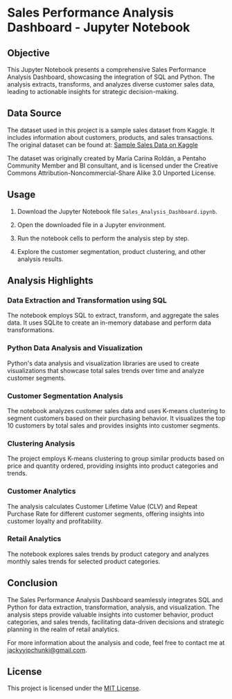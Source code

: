 # Sales Performance Analysis Dashboard - Jupyter Notebook

## Objective

This Jupyter Notebook presents a comprehensive Sales Performance Analysis Dashboard, showcasing the integration of SQL and Python. The analysis extracts, transforms, and analyzes diverse customer sales data, leading to actionable insights for strategic decision-making.

## Data Source

The dataset used in this project is a sample sales dataset from Kaggle. It includes information about customers, products, and sales transactions. The original dataset can be found at: [Sample Sales Data on Kaggle](https://www.kaggle.com/datasets/kyanyoga/sample-sales-data)

The dataset was originally created by María Carina Roldán, a Pentaho Community Member and BI consultant, and is licensed under the Creative Commons Attribution-Noncommercial-Share Alike 3.0 Unported License.

## Usage

1. Download the Jupyter Notebook file `Sales_Analysis_Dashboard.ipynb`.

2. Open the downloaded file in a Jupyter environment.

3. Run the notebook cells to perform the analysis step by step.

4. Explore the customer segmentation, product clustering, and other analysis results.

## Analysis Highlights

### Data Extraction and Transformation using SQL

The notebook employs SQL to extract, transform, and aggregate the sales data. It uses SQLite to create an in-memory database and perform data transformations.

### Python Data Analysis and Visualization

Python's data analysis and visualization libraries are used to create visualizations that showcase total sales trends over time and analyze customer segments.

### Customer Segmentation Analysis

The notebook analyzes customer sales data and uses K-means clustering to segment customers based on their purchasing behavior. It visualizes the top 10 customers by total sales and provides insights into customer segments.

### Clustering Analysis

The project employs K-means clustering to group similar products based on price and quantity ordered, providing insights into product categories and trends.

### Customer Analytics

The analysis calculates Customer Lifetime Value (CLV) and Repeat Purchase Rate for different customer segments, offering insights into customer loyalty and profitability.

### Retail Analytics

The notebook explores sales trends by product category and analyzes monthly sales trends for selected product categories.

## Conclusion

The Sales Performance Analysis Dashboard seamlessly integrates SQL and Python for data extraction, transformation, analysis, and visualization. The analysis steps provide valuable insights into customer behavior, product categories, and sales trends, facilitating data-driven decisions and strategic planning in the realm of retail analytics.

For more information about the analysis and code, feel free to contact me at [jackyyipchunki@gmail.com](mailto:jackyyipchunki@gmail.com).

## License

This project is licensed under the [MIT License](LICENSE).
